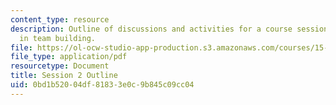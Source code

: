 ```yaml
---
content_type: resource
description: Outline of discussions and activities for a course session on leadership
  in team building.
file: https://ol-ocw-studio-app-production.s3.amazonaws.com/courses/15-316-building-and-leading-effective-teams-summer-2005/0bd1b52004df81833e0c9b845c09cc04_2.pdf
file_type: application/pdf
resourcetype: Document
title: Session 2 Outline
uid: 0bd1b520-04df-8183-3e0c-9b845c09cc04
---
```

